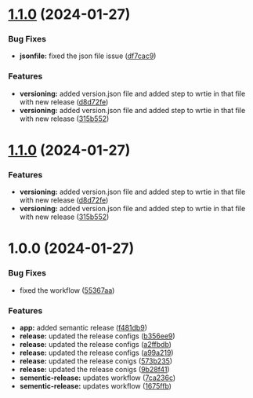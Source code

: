 # [1.1.0](https://github.com/pratham348/semantic-release-demo/compare/v1.0.0...v1.1.0) (2024-01-27)


### Bug Fixes

* **jsonfile:** fixed the json file issue ([df7cac9](https://github.com/pratham348/semantic-release-demo/commit/df7cac944344d13f8b99367fd1468e57c3f331c8))


### Features

* **versioning:** added version.json file and added step to wrtie in that file with new release ([d8d72fe](https://github.com/pratham348/semantic-release-demo/commit/d8d72fe9d074b57e6e465a82ae11c29c76874e72))
* **versioning:** added version.json file and added step to wrtie in that file with new release ([315b552](https://github.com/pratham348/semantic-release-demo/commit/315b552f6124ecc05316eb71d738c1905eceb68a))

# [1.1.0](https://github.com/pratham348/semantic-release-demo/compare/v1.0.0...v1.1.0) (2024-01-27)


### Features

* **versioning:** added version.json file and added step to wrtie in that file with new release ([d8d72fe](https://github.com/pratham348/semantic-release-demo/commit/d8d72fe9d074b57e6e465a82ae11c29c76874e72))
* **versioning:** added version.json file and added step to wrtie in that file with new release ([315b552](https://github.com/pratham348/semantic-release-demo/commit/315b552f6124ecc05316eb71d738c1905eceb68a))

# 1.0.0 (2024-01-27)


### Bug Fixes

* fixed the workflow ([55367aa](https://github.com/pratham348/semantic-release-demo/commit/55367aa52e5d57ef3e57e6c2d45f0c2fb6afbf04))


### Features

* **app:** added semantic release ([f481db9](https://github.com/pratham348/semantic-release-demo/commit/f481db9909d58aa4f1bd7312909045b873d3fde6))
* **release:** updated the release configs ([b356ee9](https://github.com/pratham348/semantic-release-demo/commit/b356ee9c23ab84aaaefa41efb737edbfd9cce2c3))
* **release:** updated the release configs ([a2ffbdb](https://github.com/pratham348/semantic-release-demo/commit/a2ffbdbcfec3ab1ac6b00c10c00ff2dfd14cdfd2))
* **release:** updated the release configs ([a99a219](https://github.com/pratham348/semantic-release-demo/commit/a99a2192a2096ba53681b5b274e5dd07319a38b3))
* **release:** updated the release conigs ([573b235](https://github.com/pratham348/semantic-release-demo/commit/573b235017593fcf6cf8c034d36a56d508300660))
* **release:** updated the release conigs ([9b28f41](https://github.com/pratham348/semantic-release-demo/commit/9b28f416490dcb87be1d4c9eaf7a4aa92aa0fc3e))
* **sementic-release:** updates workflow ([7ca236c](https://github.com/pratham348/semantic-release-demo/commit/7ca236cd8a286722de3071bb5fa88f52bf8a5a42))
* **sementic-release:** updates workflow ([1675ffb](https://github.com/pratham348/semantic-release-demo/commit/1675ffb092419e7c393cceacd073c20b20d7164f))
